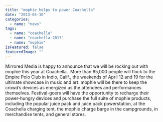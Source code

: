 ```yaml
---
title: "mophie helps to power Coachella"
date: "2013-04-10"
categories: 
  - name: "news"
tags: 
  - name: "coachella"
  - name: "coachella-2013"
  - name: "mophie"
isFeatured: false
featuredImage: ""
---
```


Mirrored Media is happy to announce that we will be rocking out with mophie this year at Coachella.  More than 85,000 people will flock to the Empire Polo Club in Indio, Calif., the weekends of April 12 and 19 for the ultimate showcase in music and art. mophie will be there to keep the crowd’s devices as energized as the attendees and performances themselves. Festival-goers will have the opportunity to recharge their power-hungry devices and purchase the full suite of mophie products, including the popular juice pack and juice pack powerstation, at the Coachella charging tent, the mophie charge barge in the campgrounds, in merchandise tents, and general stores.

 [](http://www.mirroredmedia.com/wp-content/uploads/2013/04/524479_10151563830616648_1156698994_n.png)
